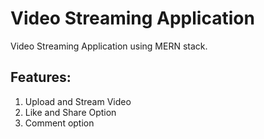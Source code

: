 # Video Streaming Application
Video Streaming Application using MERN stack.

## Features:
1) Upload and Stream Video
2) Like and Share Option
3) Comment option


